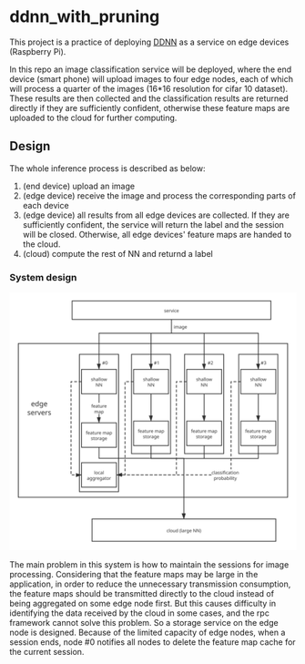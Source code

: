 # ddnn_with_pruning

This project is a practice of deploying [DDNN](https://github.com/kunglab/ddnn) as a service on edge devices (Raspberry Pi).

In this repo an image classification service will be deployed, where the end device (smart phone) will upload images to four edge nodes, each of which will process a quarter of the images (16\*16 resolution for cifar 10 dataset). These results are then collected and the classification results are returned directly if they are sufficiently confident, otherwise these feature maps are uploaded to the cloud for further computing.

## Design

The whole inference process is described as below:

1. (end device) upload an image
2. (edge device) receive the image and process the corresponding parts of each device
3. (edge device) all results from all edge devices are collected. If they are sufficiently confident, the service will return the label and the session will be closed. Otherwise, all edge devices' feature maps are handed to the cloud.
4. (cloud) compute the rest of NN and returnd a label

### System design

![arch design](./arch.svg)

The main problem in this system is how to maintain the sessions for image processing. Considering that the feature maps may be large in the application, in order to reduce the unnecessary transmission consumption, the feature maps should be transmitted directly to the cloud instead of being aggregated on some edge node first. But this causes difficulty in identifying the data received by the cloud in some cases, and the rpc framework cannot solve this problem. So a storage service on the edge node is designed. Because of the limited capacity of edge nodes, when a session ends, node #0 notifies all nodes to delete the feature map cache for the current session.
